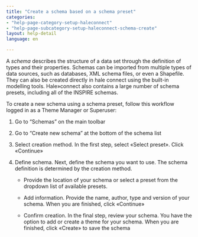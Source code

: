 ```yaml
---
title: "Create a schema based on a schema preset"
categories:
- "help-page-category-setup-haleconnect"
- "help-page-subcategory-setup-haleconnect-schema-create"
layout: help-detail
language: en

---
```


A *schema* describes the structure of a data set through the definition of types and their properties. Schemas can be imported from multiple types of data sources, such as databases, XML schema files, or even a Shapefile. They can also be created directly in hale connect using the built-in modelling tools. Hale»connect also contains a large number of schema presets, including all of the INSPIRE schemas. 

To create a new schema using a schema preset, follow this workflow logged in as a Theme Manager or Superuser:

1.	Go to “Schemas” on the main toolbar
2.	Go to “Create new schema” at the bottom of the schema list
3.	Select creation method. In the first step, select &laquo;Select preset&raquo;. Click &laquo;Continue&raquo;
4.	Define schema. Next, define the schema you want to use. The schema definition is determined by the creation method.

    * Provide the location of your schema or select a preset from the dropdown list of available presets.

    * Add information. Provide the name, author, type and version of your schema. When you are finished, click &laquo;Continue&raquo;

    * Confirm creation. In the final step, review your schema. You have the option to add or create a theme for your schema. When you are finished, click &laquo;Create&raquo; to save the schema
